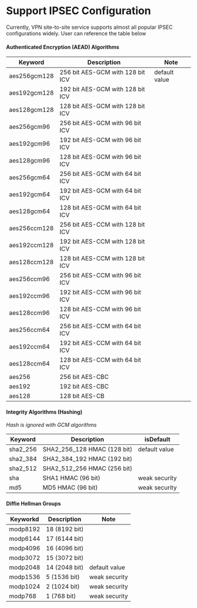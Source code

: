 # Support IPSEC Configuration

Currently, VPN site-to-site service supports almost all popular IPSEC configurations widely. User can reference the table below

#### Authenticated Encryption (AEAD) Algorithms <a href="#authenticated_encryption_aead_algorithms" id="authenticated_encryption_aead_algorithms"></a>

| Keyword      | Description                      | Note          |
| ------------ | -------------------------------- | ------------- |
| aes256gcm128 | 256 bit AES-GCM with 128 bit ICV | default value |
| aes192gcm128 | 192 bit AES-GCM with 128 bit ICV |               |
| aes128gcm128 | 128 bit AES-GCM with 128 bit ICV |               |
| aes256gcm96  | 256 bit AES-GCM with 96 bit ICV  |               |
| aes192gcm96  | 192 bit AES-GCM with 96 bit ICV  |               |
| aes128gcm96  | 128 bit AES-GCM with 96 bit ICV  |               |
| aes256gcm64  | 256 bit AES-GCM with 64 bit ICV  |               |
| aes192gcm64  | 192 bit AES-GCM with 64 bit ICV  |               |
| aes128gcm64  | 128 bit AES-GCM with 64 bit ICV  |               |
| aes256ccm128 | 256 bit AES-CCM with 128 bit ICV |               |
| aes192ccm128 | 192 bit AES-CCM with 128 bit ICV |               |
| aes128ccm128 | 128 bit AES-CCM with 128 bit ICV |               |
| aes256ccm96  | 256 bit AES-CCM with 96 bit ICV  |               |
| aes192ccm96  | 192 bit AES-CCM with 96 bit ICV  |               |
| aes128ccm96  | 128 bit AES-CCM with 96 bit ICV  |               |
| aes256ccm64  | 256 bit AES-CCM with 64 bit ICV  |               |
| aes192ccm64  | 192 bit AES-CCM with 64 bit ICV  |               |
| aes128ccm64  | 128 bit AES-CCM with 64 bit ICV  |               |
| aes256       | 256 bit AES-CBC                  |               |
| aes192       | 192 bit AES-CBC                  |               |
| aes128       | 128 bit AES-CB                   |               |

#### Integrity Algorithms (Hashing) <a href="#integrity_algorithms" id="integrity_algorithms"></a>

_Hash is ignored with GCM algorithms_

| Keyword   | Description                   | isDefault     |
| --------- | ----------------------------- | ------------- |
| sha2\_256 | SHA2\_256\_128 HMAC (128 bit) | default value |
| sha2\_384 | SHA2\_384\_192 HMAC (192 bit) |               |
| sha2\_512 | SHA2\_512\_256 HMAC (256 bit) |               |
| sha       | SHA1 HMAC (96 bit)            | weak security |
| md5       | MD5 HMAC (96 bit)             | weak security |

#### Diffie Hellman Groups <a href="#diffie-hellman-groups" id="diffie-hellman-groups"></a>

| Keyworkd | Description   | Note          |
| -------- | ------------- | ------------- |
| modp8192 | 18 (8192 bit) |               |
| modp6144 | 17 (6144 bit) |               |
| modp4096 | 16 (4096 bit) |               |
| modp3072 | 15 (3072 bit) |               |
| modp2048 | 14 (2048 bit) | default value |
| modp1536 | 5 (1536 bit)  | weak security |
| modp1024 | 2 (1024 bit)  | weak security |
| modp768  | 1 (768 bit)   | weak security |
